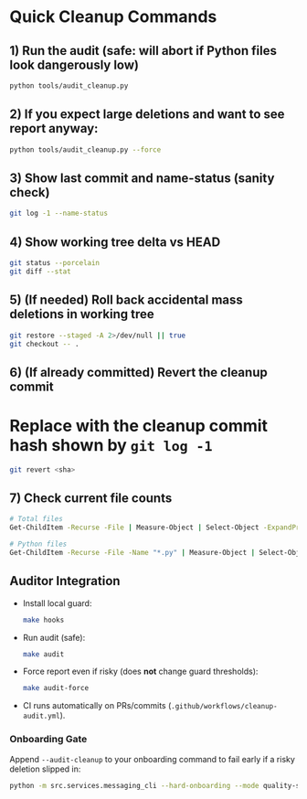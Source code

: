 # Quick Cleanup Commands

## 1) Run the audit (safe: will abort if Python files look dangerously low)
```bash
python tools/audit_cleanup.py
```

## 2) If you expect large deletions and want to see report anyway:
```bash
python tools/audit_cleanup.py --force
```

## 3) Show last commit and name-status (sanity check)
```bash
git log -1 --name-status
```

## 4) Show working tree delta vs HEAD
```bash
git status --porcelain
git diff --stat
```

## 5) (If needed) Roll back accidental mass deletions in working tree
```bash
git restore --staged -A 2>/dev/null || true
git checkout -- .
```

## 6) (If already committed) Revert the cleanup commit
# Replace <sha> with the cleanup commit hash shown by `git log -1`
```bash
git revert <sha>
```

## 7) Check current file counts
```bash
# Total files
Get-ChildItem -Recurse -File | Measure-Object | Select-Object -ExpandProperty Count

# Python files
Get-ChildItem -Recurse -File -Name "*.py" | Measure-Object | Select-Object -ExpandProperty Count
```

## Auditor Integration

- Install local guard:  
  ```bash
  make hooks
  ```

* Run audit (safe):
  ```bash
  make audit
  ```
* Force report even if risky (does **not** change guard thresholds):
  ```bash
  make audit-force
  ```
* CI runs automatically on PRs/commits (`.github/workflows/cleanup-audit.yml`).

### Onboarding Gate

Append `--audit-cleanup` to your onboarding command to fail early if a risky deletion slipped in:

```bash
python -m src.services.messaging_cli --hard-onboarding --mode quality-suite --proof --audit-cleanup --yes
```
